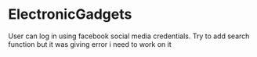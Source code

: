 # ElectronicGadgets
User can log in using facebook social media credentials.
Try to add search function but it was giving error i need to work on it
